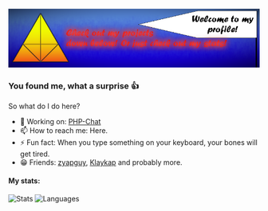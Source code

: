 [![Banner](https://github.com/RealKalsep/RealKalsep/blob/main/gitbanner.png?raw=true)](https://github.com/RealKalsep/RealKalsep)

### You found me, what a surprise 👍
So what do I do here?

- 🔭 Working on: [PHP-Chat](https://github.com/RealKalsep/php-chat-repo)
- 📫 How to reach me: Here.
- ⚡ Fun fact: When you type something on your keyboard, your bones will get tired.
- 😁 Friends: [zyapguy](https://github.com/zyapguy), [Klaykap](https://github.com/Klaykap) and probably more.

#### My stats:
![Stats](https://github-readme-stats.vercel.app/api?username=RealKalsep&show_icons=true&theme=vue)
![Languages](https://github-readme-stats.vercel.app/api/top-langs/?username=RealKalsep&layout=compact&theme=vue)
